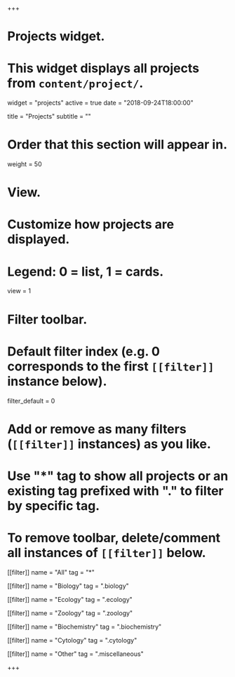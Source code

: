 +++
# Projects widget.
# This widget displays all projects from `content/project/`.
widget = "projects"
active = true
date = "2018-09-24T18:00:00"

title = "Projects"
subtitle = ""

# Order that this section will appear in.
weight = 50

# View.
# Customize how projects are displayed.
# Legend: 0 = list, 1 = cards.
view = 1

# Filter toolbar.

# Default filter index (e.g. 0 corresponds to the first `[[filter]]` instance below).
filter_default = 0

# Add or remove as many filters (`[[filter]]` instances) as you like.
# Use "*" tag to show all projects or an existing tag prefixed with "." to filter by specific tag.
# To remove toolbar, delete/comment all instances of `[[filter]]` below.
[[filter]]
  name = "All"
  tag = "*"
  
[[filter]]
  name = "Biology"
  tag = ".biology"
  
[[filter]]
  name = "Ecology"
  tag = ".ecology"
  
  [[filter]]
  name = "Zoology"
  tag = ".zoology"
  
  [[filter]]
  name = "Biochemistry"
  tag = ".biochemistry"
  
  [[filter]]
  name = "Cytology"
  tag = ".cytology"

[[filter]]
  name = "Other"
  tag = ".miscellaneous"

+++

